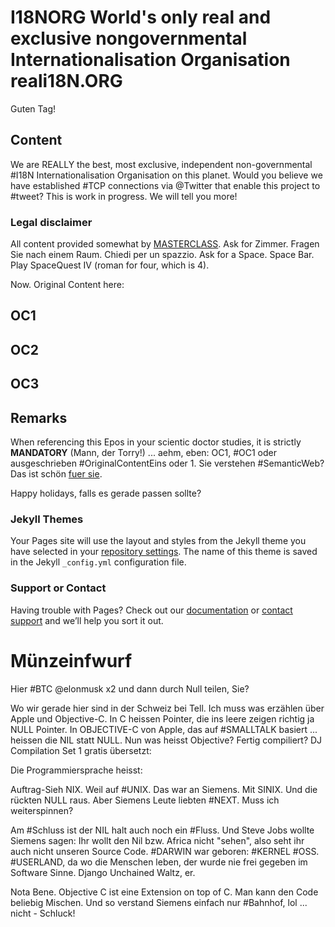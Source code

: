 # I18NORG World's only real and exclusive nongovernmental Internationalisation Organisation reali18N.ORG

Guten Tag!

## Content 

We are REALLY the best, most exclusive, independent non-governmental #I18N 
Internationalisation Organisation on this planet. Would you believe we
have established #TCP connections via @Twitter that enable this project
to #tweet? This is work in progress. We will tell you more!

### Legal disclaimer 

All content provided somewhat by [MASTERCLASS](https://masterclass.com).
Ask for Zimmer.
Fragen Sie nach einem Raum.
Chiedi per un spazzio.
Ask for a Space.
Space Bar.
Play SpaceQuest IV (roman for four, which is 4).

Now. Original Content here:

## OC1

## OC2

## OC3

## Remarks

When referencing this Epos in your scientic doctor studies,
it is strictly **MANDATORY** (Mann, der Torry!) ... aehm,
eben: OC1, #OC1 oder ausgeschrieben #OriginalContentEins oder 1.
Sie verstehen #SemanticWeb? Das ist schön [fuer sie](fuersie.de).

Happy holidays, falls es gerade passen sollte?

### Jekyll Themes

Your Pages site will use the layout and styles from the Jekyll theme you have selected in your [repository settings](https://github.com/schnoddelbotz/I18N/settings/pages). The name of this theme is saved in the Jekyll `_config.yml` configuration file.

### Support or Contact

Having trouble with Pages? Check out our [documentation](https://docs.github.com/categories/github-pages-basics/) or [contact support](https://support.github.com/contact) and we’ll help you sort it out.

# Münzeinfwurf

Hier #BTC @elonmusk x2 und dann durch Null teilen, Sie?

Wo wir gerade hier sind in der Schweiz bei Tell.
Ich muss was erzählen über Apple und Objective-C.
In C heissen Pointer, die ins leere zeigen richtig ja NULL Pointer.
In OBJECTIVE-C von Apple, das auf #SMALLTALK basiert ...
heissen die NIL statt NULL. Nun was heisst Objective?
Fertig compiliert? DJ Compilation Set 1 gratis übersetzt:

Die Programmiersprache heisst:

Auftrag-Sieh NIX. Weil auf #UNIX.
Das war an Siemens. Mit SINIX. Und die rückten NULL raus.
Aber Siemens Leute liebten #NEXT. Muss ich weiterspinnen?

Am #Schluss ist der NIL halt auch noch ein #Fluss.
Und Steve Jobs wollte Siemens sagen:
Ihr wollt den Nil bzw. Africa nicht "sehen",
also seht ihr auch nicht unseren Source Code.
#DARWIN war geboren: #KERNEL #OSS.
#USERLAND, da wo die Menschen leben, der wurde nie frei gegeben im Software Sinne.
Django Unchained Waltz, er.

Nota Bene. Objective C ist eine Extension on top of C.
Man kann den Code beliebig Mischen.
Und so verstand Siemens einfach nur #Bahnhof, lol ... nicht - Schluck!
